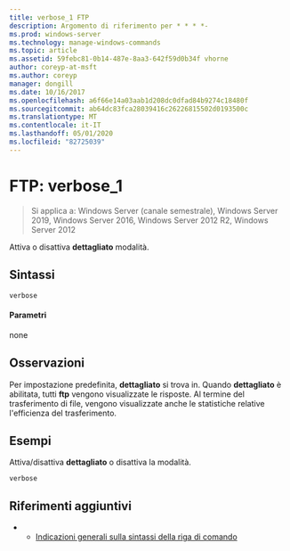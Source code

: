 ```yaml
---
title: verbose_1 FTP
description: Argomento di riferimento per * * * *-
ms.prod: windows-server
ms.technology: manage-windows-commands
ms.topic: article
ms.assetid: 59febc81-0b14-487e-8aa3-642f59d0b34f vhorne
author: coreyp-at-msft
ms.author: coreyp
manager: dongill
ms.date: 10/16/2017
ms.openlocfilehash: a6f66e14a03aab1d208dc0dfad84b9274c18480f
ms.sourcegitcommit: ab64dc83fca28039416c26226815502d0193500c
ms.translationtype: MT
ms.contentlocale: it-IT
ms.lasthandoff: 05/01/2020
ms.locfileid: "82725039"
---
```

# <a name="ftp-verbose_1"></a>FTP: verbose_1

> Si applica a: Windows Server (canale semestrale), Windows Server 2019, Windows Server 2016, Windows Server 2012 R2, Windows Server 2012

Attiva o disattiva **dettagliato** modalità.   
## <a name="syntax"></a>Sintassi  
```  
verbose  
```  
#### <a name="parameters"></a>Parametri  
none  
## <a name="remarks"></a>Osservazioni  
Per impostazione predefinita, **dettagliato** si trova in.  Quando **dettagliato** è abilitata, tutti **ftp** vengono visualizzate le risposte.  Al termine del trasferimento di file, vengono visualizzate anche le statistiche relative l'efficienza del trasferimento.  
## <a name="examples"></a>Esempi  
Attiva/disattiva **dettagliato** o disattiva la modalità.  
```  
verbose  
```  
## <a name="additional-references"></a>Riferimenti aggiuntivi  
-   - [Indicazioni generali sulla sintassi della riga di comando](command-line-syntax-key.md)  
